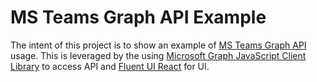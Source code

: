 # MS Teams Graph API Example

The intent of this project is to show an example of [MS Teams Graph API](https://docs.microsoft.com/en-us/graph/api/resources/teams-api-overview?view=graph-rest-1.0) usage. This is leveraged by the using [Microsoft Graph JavaScript Client Library](https://github.com/microsoftgraph/msgraph-sdk-javascript) to access API and [Fluent UI React](https://fluentsite.z22.web.core.windows.net/) for UI.

